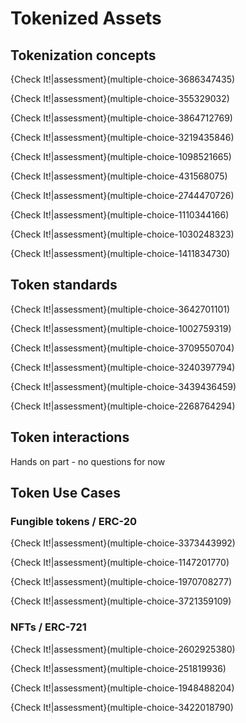 # Tokenized Assets

## Tokenization concepts

{Check It!|assessment}(multiple-choice-3686347435)

{Check It!|assessment}(multiple-choice-355329032)

{Check It!|assessment}(multiple-choice-3864712769)


{Check It!|assessment}(multiple-choice-3219435846)

{Check It!|assessment}(multiple-choice-1098521665)

{Check It!|assessment}(multiple-choice-431568075)


{Check It!|assessment}(multiple-choice-2744470726)

{Check It!|assessment}(multiple-choice-1110344166)

{Check It!|assessment}(multiple-choice-1030248323)

{Check It!|assessment}(multiple-choice-1411834730)


## Token standards

{Check It!|assessment}(multiple-choice-3642701101)

{Check It!|assessment}(multiple-choice-1002759319)

{Check It!|assessment}(multiple-choice-3709550704)

{Check It!|assessment}(multiple-choice-3240397794)

{Check It!|assessment}(multiple-choice-3439436459)

{Check It!|assessment}(multiple-choice-2268764294)


## Token interactions
Hands on part - no questions for now

## Token Use Cases

### Fungible tokens / ERC-20

{Check It!|assessment}(multiple-choice-3373443992)

{Check It!|assessment}(multiple-choice-1147201770)

{Check It!|assessment}(multiple-choice-1970708277)

{Check It!|assessment}(multiple-choice-3721359109)


### NFTs / ERC-721

{Check It!|assessment}(multiple-choice-2602925380)

{Check It!|assessment}(multiple-choice-251819936)

{Check It!|assessment}(multiple-choice-1948488204)

{Check It!|assessment}(multiple-choice-3422018790)
